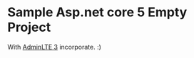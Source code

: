# Sample Asp.net core 5 Empty Project
With <a href="https://adminlte.io/themes/v3/">AdminLTE 3<a> incorporate. :)
